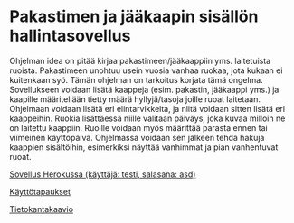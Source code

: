 # Pakastimen ja jääkaapin sisällön hallintasovellus
Ohjelman idea on pitää kirjaa pakastimeen/jääkaappiin yms. laitetuista ruoista. Pakastimeen unohtuu usein vuosia vanhaa ruokaa, jota kukaan ei kuitenkaan syö. Tämän ohjelman on tarkoitus korjata tämä ongelma. Sovellukseen voidaan lisätä kaappeja (esim. pakastin, jääkaappi yms.) ja kaapille määritellään tietty määrä hyllyjä/tasoja joille ruoat laitetaan. Ohjelmaan voidaan lisätä eri elintarvikkeita, ja niitä voidaan sitten lisätä eri kaappeihin. Ruokia lisättäessä niille valitaan päiväys, joka kuvaa milloin ne on laitettu kaappiin. Ruoille voidaan myös määrittää parasta ennen tai viimeinen käyttöpäivä. Ohjelmassa voidaan sen jälkeen tehdä hakuja kaappien sisältöihin, esimerkiksi näyttää vanhimmat ja pian vanhentuvat ruoat. 

[Sovellus Herokussa (käyttäjä: testi, salasana: asd)](https://pakastimenhallinta.herokuapp.com/)

[Käyttötapaukset](https://github.com/Lukxsx/PakastimenHallinta/blob/master/documentation/kayttotapaukset.md)

[Tietokantakaavio](https://raw.githubusercontent.com/Lukxsx/PakastimenHallinta/master/documentation/tietokantakaavio.png)
